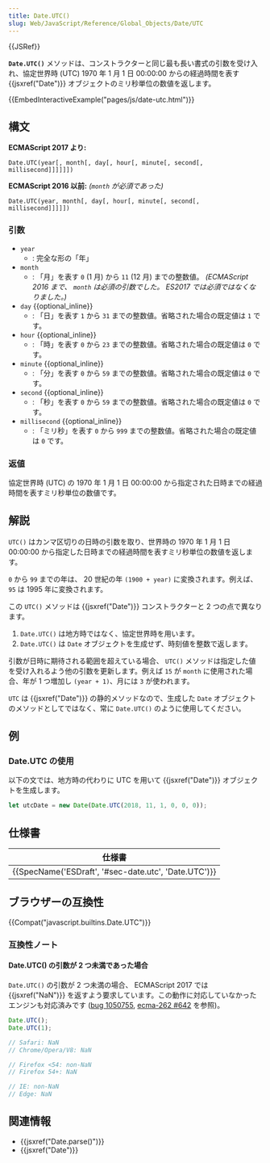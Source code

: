 ```yaml
---
title: Date.UTC()
slug: Web/JavaScript/Reference/Global_Objects/Date/UTC
---
```


{{JSRef}}

**`Date.UTC()`** メソッドは、コンストラクターと同じ最も長い書式の引数を受け入れ、協定世界時 (UTC) 1970 年 1 月 1 日 00:00:00 からの経過時間を表す {{jsxref("Date")}} オブジェクトのミリ秒単位の数値を返します。

{{EmbedInteractiveExample("pages/js/date-utc.html")}}

## 構文

**ECMAScript 2017 より:**

```
Date.UTC(year[, month[, day[, hour[, minute[, second[, millisecond]]]]]])
```

**ECMAScript 2016 以前:** _(`month` が必須であった)_

```
Date.UTC(year, month[, day[, hour[, minute[, second[, millisecond]]]]])
```

### 引数

- `year`
  - : 完全な形の「年」
- `month`
  - : 「月」を表す `0` (1 月) から `11` (12 月) までの整数値。 _(ECMAScript 2016 まで、 `month` は必須の引数でした。 ES2017 では必須ではなくなりました。)_
- `day` {{optional_inline}}
  - : 「日」を表す `1` から `31` までの整数値。省略された場合の既定値は `1` です。
- `hour` {{optional_inline}}
  - : 「時」を表す `0` から `23` までの整数値。省略された場合の既定値は `0` です。
- `minute` {{optional_inline}}
  - : 「分」を表す `0` から `59` までの整数値。省略された場合の既定値は `0` です。
- `second` {{optional_inline}}
  - : 「秒」を表す `0` から `59` までの整数値。省略された場合の既定値は `0` です。
- `millisecond` {{optional_inline}}
  - : 「ミリ秒」を表す `0` から `999` までの整数値。省略された場合の既定値は `0` です。

### 返値

協定世界時 (UTC) の 1970 年 1 月 1 日 00:00:00 から指定された日時までの経過時間を表すミリ秒単位の数値です。

## 解説

`UTC()` はカンマ区切りの日時の引数を取り、世界時の 1970 年 1 月 1 日 00:00:00 から指定した日時までの経過時間を表すミリ秒単位の数値を返します。

`0` から `99` までの年は、 20 世紀の年 `(1900 + year)` に変換されます。例えば、 `95` は 1995 年に変換されます。

この `UTC()` メソッドは {{jsxref("Date")}} コンストラクターと 2 つの点で異なります。

1. `Date.UTC()` は地方時ではなく、協定世界時を用います。
2. `Date.UTC()` は `Date` オブジェクトを生成せず、時刻値を整数で返します。

引数が日時に期待される範囲を超えている場合、 `UTC()` メソッドは指定した値を受け入れるよう他の引数を更新します。例えば `15` が `month` に使用された場合、年が 1 つ増加し `(year + 1)`、月には `3` が使われます。

`UTC` は {{jsxref("Date")}} の静的メソッドなので、生成した `Date` オブジェクトのメソッドとしてではなく、常に `Date.UTC()` のように使用してください。

## 例

### Date.UTC の使用

以下の文では、地方時の代わりに UTC を用いて {{jsxref("Date")}} オブジェクトを生成します。

```js
let utcDate = new Date(Date.UTC(2018, 11, 1, 0, 0, 0));
```

## 仕様書

| 仕様書                                                               |
| -------------------------------------------------------------------- |
| {{SpecName('ESDraft', '#sec-date.utc', 'Date.UTC')}} |

## ブラウザーの互換性

{{Compat("javascript.builtins.Date.UTC")}}

### 互換性ノート

#### Date.UTC() の引数が 2 つ未満であった場合

`Date.UTC()` の引数が 2 つ未満の場合、 ECMAScript 2017 では {{jsxref("NaN")}} を返すよう要求しています。この動作に対応していなかったエンジンも対応済みです ([bug 1050755](https://bugzilla.mozilla.org/show_bug.cgi?id=1050755), [ecma-262 #642](https://github.com/tc39/ecma262/pull/642) を参照)。

```js
Date.UTC();
Date.UTC(1);

// Safari: NaN
// Chrome/Opera/V8: NaN

// Firefox <54: non-NaN
// Firefox 54+: NaN

// IE: non-NaN
// Edge: NaN
```

## 関連情報

- {{jsxref("Date.parse()")}}
- {{jsxref("Date")}}
